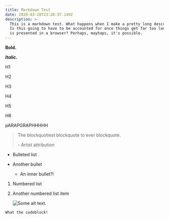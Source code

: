 ```yaml
---
title: Markdown Test
date: 2020-03-28T23:26:37.149Z
description: >-
  This is a markdown test. What happens when I make a pretty long description?
  Is this going to have to be accounted for once things get far too long once it
  is presented in a browser? Perhaps, mayhaps, it's possible.
---
```

**Bold.**

***Italic.***

H1

H2

H3

H4

H5

H6

pARAPGRAPHHHHH

> The blockquotiest blockquote to ever blockquote.
>
> \- Artist attribution

* Bulleted list
* Another bullet

  * An inner bullet?!

1. Numbered list
2. Another numbered list item

   ![Some alt text.](/img/background.jpg "Titley Title")



```
What the codeblock!
```